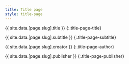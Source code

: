 ```yaml
---
title: Title page
style: title-page
---
```


{{ site.data.[page.slug].title }}
{:.title-page-title}

{{ site.data.[page.slug].subtitle }}
{:.title-page-subtitle}

{{ site.data.[page.slug].creator }}
{:.title-page-author}

{{ site.data.[page.slug].publisher }}
{:.title-page-publisher}
